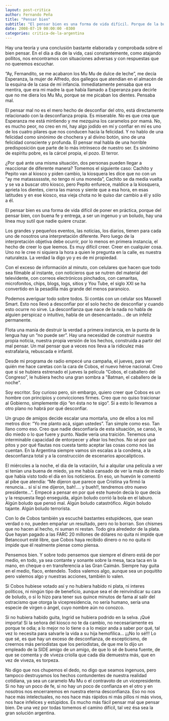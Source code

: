 ```yaml
---
layout: post-critica
author: Fernando Peña
title: "Pensar bien"
subtitle: "El pensar bien es una forma de vida difícil. Porque de la buena fe a la boludez hay una línea sútil que nadie quiere cruzar."
date: 2008-07-19 00:00:00 -0300
categories: critica-de-la-argentina
---
```


Hay una teoría y una conclusión bastante elaborada y comprobada sobre el bien pensar. En el día a día de la vida, casi constantemente, como atajando pollitos, nos encontramos con situaciones adversas y con respuestas que no queremos escuchar.

“Ay, Fernandito, se me acabaron los Mu Mu de dulce de leche”, me decía Esperanza, la mujer de Alfredo, dos gallegos que atendían en el almacén de la esquina de la casa de mi infancia. Inmediatamente pensaba que era mentira, que era mi madre la que había llamado a Esperanza para decirle que no me diera los Mu Mu, porque se me picaban los dientes. Pensaba mal.

El pensar mal no es el mero hecho de desconfiar del otro, está directamente relacionado con la desconfianza propia. Es miserable. No es que crea que Esperanza me está mintiendo y me mezquina los caramelos por mamá. No, es mucho peor, no creo en mí, hay algo jodido en mí y confiar en mí es uno de los cuatro pilares que nos conducen hacia la felicidad. Y no hablo de una felicidad como sinónimo de chochera y al divino botón, sino de una felicidad consciente y profunda. El pensar mal habla de una horrible predisposición que parte de lo más intrínseco de nuestro ser. Es sinónimo de espíritu pobre, es la cárcel propia, el pozo. El terror.

¿Por qué ante una misma situación, dos personas pueden llegar a reaccionar de diferente manera? Tomemos el siguiente caso: Cachito y Pepito van al kiosco y piden cambio, la kiosquera les dice que no con un “ay me matasssssste, no tengo ni una moneda”, Cachito se da media vuelta y se va a buscar otro kiosco, pero Pepito enfurece, maldice a la kiosquera, aprieta los dientes, cierra las manos y siente que a esa hora, en esas latitudes y en ese kiosco, esa vieja chota no le quiso dar cambio a él y sólo a él.

El pensar bien es una forma de vida difícil de poner en práctica, porque del pensar bien, con buena fe y entrega, a ser un ingenuo y un boludo, hay una línea muy sutil que nadie quiere cruzar.

Los grandes y pequeños eventos, las noticias, los diarios, tienen para cada uno de nosotros una interpretación diferente. Pero luego de la interpretación objetiva debe ocurrir, por lo menos en primera instancia, el hecho de creer lo que leemos. Es muy difícil creer. Creer en cualquier cosa. Uno no le cree ni siquiera la hora a quien le pregunta en la calle, es nuestra naturaleza. La verdad la digo yo y es de mi propiedad.

Con el exceso de información al minuto, con celulares que hacen que todo sea filmable al instante, con noticieros que se nutren del material del televidente, con correos electrónicos pinchados, con camaritas, microfonitos, chips, blogs, logs, sitios y You Tube, el siglo XXI se ha convertido en la pesadilla más grande del menos paranoico.

Podemos averiguar todo sobre todos. Si contás con un celular sos Maxwell Smart. Esto nos llevó a desconfiar por el solo hecho de desconfiar y cuando esto ocurre no sirve. La desconfianza que nace de la nada no habla de alguien perspicaz o intuitivo, habla de un desencantado… de un infeliz permanente.

Flota una manía de destruir la verdad a primera instancia, en la punta de la lengua hay un “no puede ser”. Hay una necesidad de construir nuestra propia noticia, nuestra propia versión de los hechos, construida a partir del mal pensar. Un mal pensar que a veces nos lleva a la ridiculez más estrafalaria, rebuscada e infantil.

Desde mi programa de radio empecé una campaña, el jueves, para ver quién me hace caretas con la cara de Cobos, el nuevo héroe nacional. Creo que si se hubiera estrenado el jueves la película “Cobos, el caballero del Congreso”, le hubiera hecho una gran sombra a "Batman, el caballero de la noche".

Soy escritor. Soy curioso pero, sin embargo, quiero creer que Cobos es un hombre con principios y convicciones firmes. Creo que no quiso traicionar al Gobierno, simplemente dijo “en ésta no te sigo”. Si a esto lo llevamos a otro plano no habrá por qué desconfiar.

Un grupo de amigos decide escalar una montaña, uno de ellos a los mil metros dice: “Yo me planto acá, sigan ustedes”. Tan simple como eso. Tan llano como eso. Creo que nadie desconfiaría de esta situación, se cansó, le dio miedo o lo que fuere y punto. Nadie vería una traición. Tenemos una interminable capacidad de entorpecer y afear los hechos. No sé por qué pitos y por qué flautas nos cuesta tanto aceptar las cosas como nos las cuentan. En la Argentina siempre vamos sin escalas a la condena, a la desconfianza total y a la construcción de escenarios apocalípticos.

El miércoles a la noche, el día de la votación, fui a alquilar una película a ver si tenían una buena de miedo, ya me había cansado de ver la mala de miedo que había visto todo el día en los noticieros. En eso, un huevón le comentó al pibe que atendía: “Me dijeron que parece que Cristina ya firmó la renuncia… sí sí sí me dijeron, bah!.... y bueh!!, tendremos otro nuevo presidente…”. Empecé a pensar en por qué este huevón decía lo que decía y la respuesta llegó enseguida, algún boludo corrió la bola en el laburo. Algún boludo que pensó mal. Algún boludo catastrófico. Algún boludo tajante. Algún boludo terrorista.

Con lo de Cobos también ya escuché bastantes estupideces, que sean verdad o no, pueden empañar un resultado, pero no lo borran. Son chismes que no hacen al hecho, ni suman ni restan. Todo gira alrededor de la plata. Que hayan pagado a las FARC 20 millones de dólares no quita ni impide que Betancourt esté libre, que Cobos haya recibido dinero o no no quita ni impide que él realmente piense como piensa.

Pensemos bien. Y sobre todo pensemos que siempre el dinero está de por medio, en todo, ya sea contante y sonante sobre la mesa, taca taca en la mano, en cheque o en transferencia a las Gran Caimán. Siempre hay guita en el medio, flaco, entendelo. Todos valemos algo, aunque sea un poquitito pero valemos algo y nuestras acciones, también lo valen.

Si Cobos hubiese votado así y no hubiera habido ni plata, ni interes políticos, ni ningún tipo de beneficio, aunque sea el de reinvindicar su cara de boludo, o si lo hizo para tener sus quince minutos de fama al salir del ostracismo que otorga la vicepresidencia, no sería humano, sería una especie de virgen o ángel, cuyo nombre aún no conozco.

Si no hubiera habido guita, Ingrid se hubiera podrido en la selva. ¡Qué importa! Si la señora del kiosco no te da cambio, no necesariamente es porque te odia; a lo mejor no lo tiene o a lo mejor anda a saber por qué, tal vez lo necesita para salvarle la vida a su hija hemofílica… ¡¡¡No lo sé!!! Lo que sé, es que hay un exceso de desconfianza, de escepticismo, de creernos más periodistas que los periodistas, de que me lo dijo un empleado de la SIDE amigo de un amigo, de que lo sé de buena fuente, de que se comenta y de viveza criolla que cada día demuestra más, que en vez de viveza, es torpeza.

No digo que nos chupemos el dedo, no digo que seamos ingenuos, pero tampoco destruyamos los hechos contundentes de nuestra realidad cotidiana, ya sea un caramelo Mu Mu o el contravoto de un vicepresidente. Si no hay un poco de fe, si no hay un poco de confianza en el otro y en nosotros nos encerraremos en nuestra eterna desconfianza. Eso no nos hace más intelectuales, no nos hace más rápidos ni más pillos ni más vivos, nos hace infelices y estúpidos. Es mucho más fácil pensar mal que pensar bien. De una vez por todas tomemos el camino difícil, tal vez ésa sea la gran solución argentina.
